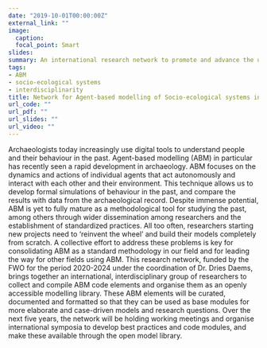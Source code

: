 ```yaml
---
date: "2019-10-01T00:00:00Z"
external_link: ""
image:
  caption:
  focal_point: Smart
slides:
summary: An international research network to promote and advance the usage of agnet-based modelling in archaeology.
tags:
- ABM
- socio-ecological systems
- interdisciplinarity
title: Network for Agent-based modelling of Socio-ecological systems in Archaeology (NASA)
url_code: ""
url_pdf: ""
url_slides: ""
url_video: ""
---
```

Archaeologists today increasingly use digital tools to understand people and their behaviour in the past. Agent-based modelling (ABM) in particular has recently seen a rapid development in archaeology. ABM focuses on the dynamics and actions of individual agents that act autonomously and interact with each other and their environment. This technique allows us to develop formal simulations of behaviour in the past, and compare the results with data from the archaeological record. Despite immense potential, ABM is yet to fully mature as a methodological tool for studying the past, among others through wider dissemination among researchers and the establishment of standardized practices. All too often, researchers starting new projects need to ‘reinvent the wheel’ and build their models completely from scratch. A collective effort to address these problems is key for consolidating ABM as a standard methodology in our field and for leading the way for other fields using ABM. This research network, funded by the FWO for the period 2020-2024 under the coordination of Dr. Dries Daems, brings together an international, interdisciplinary group of researchers to collect and compile ABM code elements and organise them as an openly accessible modelling library. These ABM elements will be curated, documented and formatted so that they can be used as base modules for more elaborate and case-driven models and research questions. Over the next five years, the network will be holding working meetings and organise international symposia to develop best practices and code modules, and make these available through the open model library.
